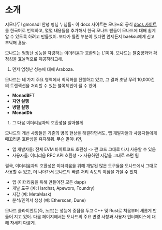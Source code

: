 # 소개

지모나두! gmonad!
안녕 형님 누님들~
이 docs 사이트는 모나드의 공식 [docs 사이트](https://docs.monad.xyz/)를 한국어로 번역하고, 몇몇 내용들을 추가해서 한국 모나드 팬들이 모나드에 대해 쉽게 알 수 있도록 하려고 만들었어. 
보다가 틀린 부분이 있다면 언제든지 baeksu에게 신고 부탁해 횽들.

모나드는 엄청난 성능을 자랑하는 이더리움과 호환되는 L1이야. 모나드는 탈중앙화와 확정성을 효율적으로 제공하려고해.

1. 먼저 엄청난 성능에 대해 Araboza.

모나드는 네 가지 주요 영역에서 최적화를 진행하고 있고, 그 결과 초당 무려 10,000건의 트랜잭션을 처리할 수 있는 블록체인이 될 수 있어.

- **MonadBFT**
- **지연 실행**
- **병렬 실행**
- **MonadDb**

1. 그 다음 이더리움과의 호환성을 알아볼게.

모나드의 개선 사항들은 기존의 병목 현상을 해결하면서도, 앱 개발자들과 사용자들에게 매끄러운 호환성을 유지해줘. 무슨 말이냐면, 
- 앱 개발자들: 전체 EVM 바이트코드 호환성 -> 짠 코드 그대로 다시 사용할 수 있음
- 사용자들: 이더리움 RPC API 호환성 -> 사용하던 지갑을 그대로 쓰면 됨

결국, 이더리움과의 호환성은 이더리움을 위해 개발된 많은 도구들을 모나드에서 그대로 사용할 수 있고, 더 나아가서 모나드의 빠른 처리 속도의 이점을 가질 수 있지.

- 앱 (이더리움을 위해 만들어진 모든 dapp)
- 개발 도구 (예: Hardhat, Apeworx, Foundry)
- 지갑 (예: MetaMask)
- 분석/인덱서 생성 (예: Etherscan, Dune)

모나드 클라이언트(즉, 노드)는 성능에 중점을 두고 C++ 및 Rust로 처음부터 새롭게 만들어 지고 있어.
다음 페이지에서는 모나드의 주요 변경 사항과 사용자 인터페이스에 대해 자세히 다룰게.
